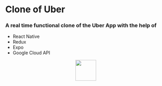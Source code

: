 # Clone of Uber

### A real time functional clone of the **Uber App** with the help of

- React Native
- Redux
- Expo
- Google Cloud API

<p align="center">
  <img src="https://github.com/tharun0120/tharun0120/blob/main/logos/redux.svg" width="65" height="65"/>
</p>
